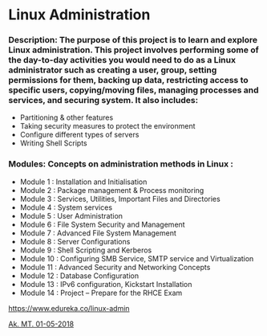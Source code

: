 
# Linux Administration

### Description: The purpose of this project is to learn and explore Linux administration. This project involves performing some of the day-to-day activities you would need to do as a Linux administrator such as creating a user, group, setting permissions for them, backing up data, restricting access to specific users, copying/moving files, managing processes and services, and securing system. It also includes: 

* Partitioning & other features
* Taking security measures to protect the environment
* Configure different types of servers
* Writing Shell Scripts



### Modules: Concepts on administration methods in Linux :

* Module 1 : Installation and Initialisation
* Module 2 : Package management & Process monitoring
* Module 3 : Services, Utilities, Important Files and Directories
* Module 4 : System services
* Module 5 : User Administration
* Module 6 : File System Security and Management
* Module 7 : Advanced File System Management
* Module 8 : Server Configurations
* Module 9 : Shell Scripting and Kerberos
* Module 10 : Configuring SMB Service, SMTP service and Virtualization
* Module 11 : Advanced Security and Networking Concepts
* Module 12 : Database Configuration
* Module 13 : IPv6 configuration, Kickstart Installation
* Module 14 : Project – Prepare for the RHCE Exam



https://www.edureka.co/linux-admin

[Ak. MT. 01-05-2018](http://www.akmtir.com/)








